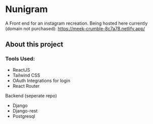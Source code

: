 # Nunigram
A Front end for an instagram recreation.
Being hosted here currently (domain not purchased): https://meek-crumble-8c7a78.netlify.app/

## About this project



### Tools Used:

- ReactJS
- Tailwind CSS
- OAuth Integrations for login
- React Router

Backend (seperate repo)

- Django
- Django-rest
- Postgresql
